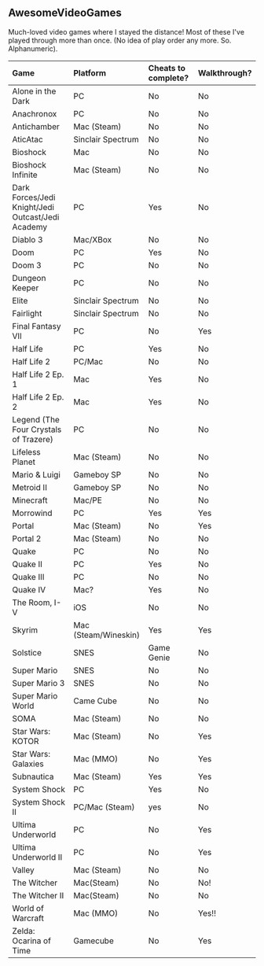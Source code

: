 ## AwesomeVideoGames
Much-loved video games where I stayed the distance! Most of these I've played through more than once. (No idea of play order any more. So. Alphanumeric).

| Game | Platform | Cheats to complete? | Walkthrough? |
|:--|:--|:--|:--|
| Alone in the Dark | PC | No | No |
| Anachronox | PC | No | No |
| Antichamber | Mac (Steam) | No | No |
| AticAtac | Sinclair Spectrum | No | No |
| Bioshock | Mac | No | No |
| Bioshock Infinite | Mac (Steam) | No | No |
| Dark Forces/Jedi Knight/Jedi Outcast/Jedi Academy | PC | Yes | No |
| Diablo 3 | Mac/XBox | No | No |
| Doom | PC | Yes | No |
| Doom 3 | PC | No | No |
| Dungeon Keeper | PC | No | No |
| Elite | Sinclair Spectrum | No | No |
| Fairlight | Sinclair Spectrum | No | No |
| Final Fantasy VII | PC | No | Yes |
| Half Life | PC | Yes | No |
| Half Life 2 | PC/Mac | No | No |
| Half Life 2 Ep. 1 | Mac | Yes | No |
| Half Life 2 Ep. 2 | Mac | Yes | No |
| Legend (The Four Crystals of Trazere)| PC | No | No |
| Lifeless Planet | Mac (Steam)| No | No |
| Mario & Luigi | Gameboy SP | No | No |
| Metroid II | Gameboy SP | No | No |
| Minecraft | Mac/PE | No | No |
| Morrowind | PC | Yes | Yes |
| Portal | Mac (Steam) | No | Yes |
| Portal 2 | Mac (Steam) | No | No |
| Quake | PC | No | No |
| Quake II | PC | Yes | No |
| Quake III | PC | No | No |
| Quake IV | Mac? | Yes | No |
| The Room, I-V | iOS | No | No |
| Skyrim | Mac (Steam/Wineskin) | Yes | Yes |
| Solstice | SNES | Game Genie | No |
| Super Mario | SNES | No | No |
| Super Mario 3 | SNES | No | No |
| Super Mario World | Came Cube | No | No |
| SOMA | Mac (Steam) | No | No |
| Star Wars: KOTOR | Mac (Steam) | No | Yes |
| Star Wars: Galaxies | Mac (MMO) | No | Yes |
| Subnautica | Mac (Steam) | Yes | Yes |
| System Shock | PC | Yes | No |
| System Shock II | PC/Mac (Steam) | yes | No |
| Ultima Underworld | PC | No | Yes |
| Ultima Underworld II | PC | No | Yes |
| Valley | Mac (Steam) | No | No |
| The Witcher | Mac(Steam) | No | No! |
| The Witcher II | Mac(Steam) | No | No |
| World of Warcraft | Mac (MMO) | No | Yes!! |
| Zelda: Ocarina of Time | Gamecube | No | Yes |
